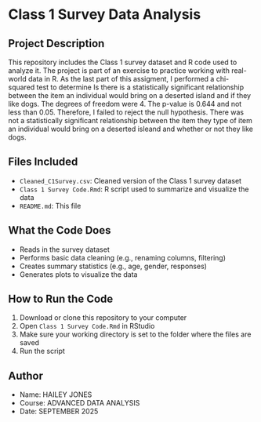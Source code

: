 # Class 1 Survey Data Analysis
## Project Description
This repository includes the Class 1 survey dataset and R code used to
analyze it. The project is part of an exercise to practice working with real-
world data in R. As the last part of this assigment, I performed a chi-squared 
test to determine Is there is a  statistically significant relationship between 
the item an individual would bring on a deserted island and if they like dogs.
The degrees of freedom were 4. The p-value is 0.644 and not less than 0.05. 
Therefore, I failed to reject the null hypothesis. There was not a statistically
significant relationship between the item they type of item an individual 
would bring on a deserted isleand and whether or not they like dogs.
## Files Included
- `Cleaned_C1Survey.csv`: Cleaned version of the Class 1 survey dataset
- `Class 1 Survey Code.Rmd`: R script used to summarize and visualize the data
- `README.md`: This file
## What the Code Does
- Reads in the survey dataset
- Performs basic data cleaning (e.g., renaming columns, filtering)
- Creates summary statistics (e.g., age, gender, responses)
- Generates plots to visualize the data
## How to Run the Code
1. Download or clone this repository to your computer
2. Open `Class 1 Survey Code.Rmd` in RStudio
3. Make sure your working directory is set to the folder where the files are
saved
4. Run the script
## Author
- Name: HAILEY JONES
- Course: ADVANCED DATA ANALYSIS
- Date: SEPTEMBER 2025
